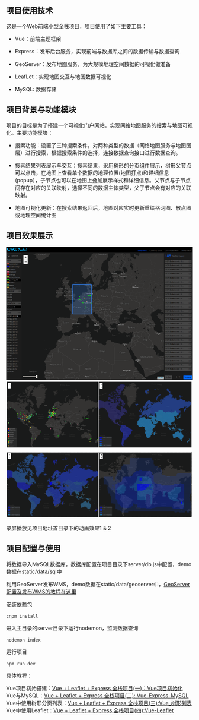 ## 项目使用技术

这是一个Web前端小型全栈项目，项目使用了如下主要工具：

* Vue：前端主题框架

* Express：发布后台服务，实现前端与数据库之间的数据传输与数据查询

* GeoServer：发布地图服务，为大规模地理空间数据的可视化做准备

* LeafLet：实现地图交互与地图数据可视化

* MySQL: 数据存储

## 项目背景与功能模块

项目的目标是为了搭建一个可视化门户网站，实现网络地图服务的搜索与地图可视化。主要功能模块：

* 搜索功能：设置了三种搜索条件，对两种类型的数据（网络地图服务与地图图层）进行搜索，根据搜索条件的选择，连接数据查询接口进行数据查询。

* 搜索结果列表展示与交互：搜索结果，采用树形的分页组件展示，树形父节点可以点击，在地图上查看单个数据的地理位置(地图打点)和详细信息(popup），子节点也可以在地图上叠加展示样式和详细信息。父节点与子节点间存在对应的关联映射，选择不同的数据主体类型，父子节点会有对应的关联映射。

* 地图可视化更新：在搜索结果返回后，地图对应实时更新重绘格网图、散点图或地理空间统计图

## 项目效果展示

![](screenShot1.png)
![](screenShot2.png)

录屏播放见项目地址首目录下的动画效果1 & 2

## 项目配置与使用

将数据导入MySQL数据库，数据库配置在项目目录下server/db.js中配置，demo数据在static/data/sql中

利用GeoServer发布WMS，demo数据在static/data/geoserver中，[GeoServer配置及发布WMS的教程在这里](https://zhangmingemma.github.io/2017/08/geoserver-install/)

安装依赖包

```
cnpm install
```

进入主目录的server目录下运行nodemon，监测数据查询

```
nodemon index
```

运行项目

```
npm run dev
```

具体教程：

Vue项目初始搭建：[Vue + Leaflet + Express 全栈项目(一)：Vue项目初始化](https://zhangmingemma.github.io/2017/09/Vue-Project1/)<br/>
Vue与MySQL：[Vue + Leaflet + Express 全栈项目(二): Vue-Express-MySQL](https://zhangmingemma.github.io/2017/09/Vue-Project2/)<br/>
Vue中使用树形分页列表：[Vue + Leaflet + Express 全栈项目(三):Vue_树形列表](https://zhangmingemma.github.io/2017/11/Vue-Project3/)<br/>
Vue中使用Leaflet：[Vue + Leaflet + Express 全栈项目(四):Vue-Leaflet](https://zhangmingemma.github.io/2017/11/Vue-Project4/)